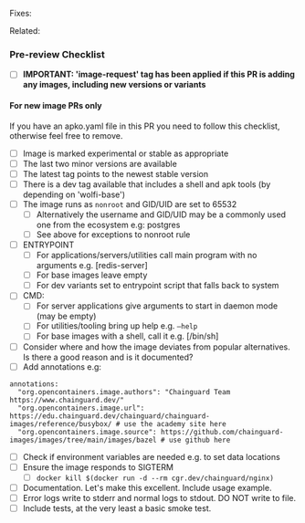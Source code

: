 <!---
Provide a short summary in the Title above. Examples of good PR titles:
* "Image: add ruby v3.1"
* "Fix: fix haproxy v2.6 running as root"
* "Feature: Generate development friendly variants for all images"
-->

<!--
Please include references to any related issues. 
 -->

Fixes:

Related: 

### Pre-review Checklist

<!--
This checklist is mostly useful as a reminder of small things that can easily be
forgotten – it is meant as a helpful tool rather than hoops to jump through.

At the moment of this PR you have the most information on what all the change
will affect, so please take the time to jot it down.

Put an `x` in all the items that apply, make notes next to any that haven't been
addressed, and remove any items that are not relevant to this PR.
-->

- [ ] **IMPORTANT: 'image-request' tag has been applied if this PR is adding any images, including new versions or variants**

#### For new image PRs only

If you have an apko.yaml file in this PR you need to follow this checklist, otherwise feel free to remove.
- [ ] Image is marked experimental or stable as appropriate
- [ ] The last two minor versions are available
- [ ] The latest tag points to the newest stable version
- [ ] There is a dev tag available that includes a shell and apk tools (by depending on 'wolfi-base')
- [ ] The image runs as `nonroot` and GID/UID are set to 65532
  - [ ] Alternatively the username and GID/UID may be a commonly used one from the ecosystem e.g: postgres
  - [ ] See above for exceptions to nonroot rule
- [ ] ENTRYPOINT
  - [ ] For applications/servers/utilities call main program with no arguments e.g. [redis-server]
  - [ ] For base images leave empty
  - [ ] For dev variants set to entrypoint script that falls back to system
- [ ] CMD:
  - [ ] For server applications give arguments to start in daemon mode (may be empty)
  - [ ] For utilities/tooling bring up help e.g. `–help`
  - [ ] For base images with a shell, call it e.g. [/bin/sh]
- [ ] Consider where and how the image deviates from popular alternatives. Is there a good reason and is it documented?
- [ ] Add annotations e.g:
```
annotations:
  "org.opencontainers.image.authors": "Chainguard Team https://www.chainguard.dev/"
  "org.opencontainers.image.url": https://edu.chainguard.dev/chainguard/chainguard-images/reference/busybox/ # use the academy site here
  "org.opencontainers.image.source": https://github.com/chainguard-images/images/tree/main/images/bazel # use github here
```
- [ ] Check if environment variables are needed e.g. to set data locations
- [ ] Ensure the image responds to SIGTERM
  - [ ] `docker kill $(docker run -d --rm cgr.dev/chainguard/nginx)`
- [ ] Documentation. Let's make this excellent. Include usage example.
- [ ] Error logs write to stderr and normal logs to stdout. DO NOT write to file.
- [ ] Include tests, at the very least a basic smoke test.
